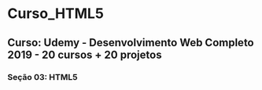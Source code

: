 # Curso_HTML5
## Curso: Udemy - Desenvolvimento Web Completo 2019 - 20 cursos + 20 projetos 

### Seção 03: HTML5
